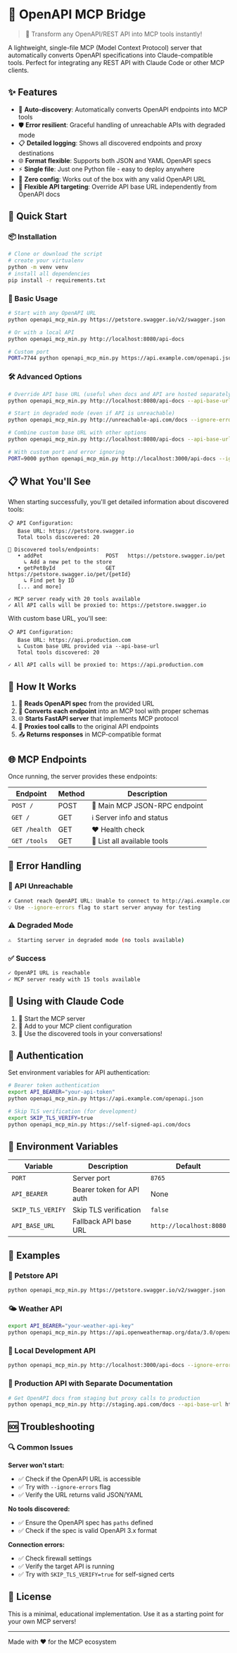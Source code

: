 # 🌟 OpenAPI MCP Bridge

> 🚀 Transform any OpenAPI/REST API into MCP tools instantly!

A lightweight, single-file MCP (Model Context Protocol) server that automatically converts OpenAPI specifications into Claude-compatible tools. Perfect for integrating any REST API with Claude Code or other MCP clients.

## ✨ Features

- 🔄 **Auto-discovery**: Automatically converts OpenAPI endpoints into MCP tools
- 🛡️ **Error resilient**: Graceful handling of unreachable APIs with degraded mode
- 📋 **Detailed logging**: Shows all discovered endpoints and proxy destinations
- 🌐 **Format flexible**: Supports both JSON and YAML OpenAPI specs
- ⚡ **Single file**: Just one Python file - easy to deploy anywhere
- 🔧 **Zero config**: Works out of the box with any valid OpenAPI URL
- 🎯 **Flexible API targeting**: Override API base URL independently from OpenAPI docs

## 🚀 Quick Start

### 📦 Installation

```bash
# Clone or download the script
# create your virtualenv
python -m venv venv
# install all dependencies
pip install -r requirements.txt
```

### 🎯 Basic Usage

```bash
# Start with any OpenAPI URL
python openapi_mcp_min.py https://petstore.swagger.io/v2/swagger.json

# Or with a local API
python openapi_mcp_min.py http://localhost:8080/api-docs

# Custom port
PORT=7744 python openapi_mcp_min.py https://api.example.com/openapi.json
```

### 🛠️ Advanced Options

```bash
# Override API base URL (useful when docs and API are hosted separately)
python openapi_mcp_min.py http://localhost:8080/api-docs --api-base-url https://api.production.com

# Start in degraded mode (even if API is unreachable)
python openapi_mcp_min.py http://unreachable-api.com/docs --ignore-errors

# Combine custom base URL with other options
python openapi_mcp_min.py http://localhost:8080/api-docs --api-base-url https://api.example.com --ignore-errors

# With custom port and error ignoring
PORT=9000 python openapi_mcp_min.py http://localhost:3000/api-docs --ignore-errors
```

## 📋 What You'll See

When starting successfully, you'll get detailed information about discovered tools:

```
📋 API Configuration:
   Base URL: https://petstore.swagger.io
   Total tools discovered: 20

🔧 Discovered tools/endpoints:
   • addPet                    POST   https://petstore.swagger.io/pet
     ↳ Add a new pet to the store
   • getPetById                GET    https://petstore.swagger.io/pet/{petId}
     ↳ Find pet by ID
   [... and more]

✓ MCP server ready with 20 tools available
✓ All API calls will be proxied to: https://petstore.swagger.io
```

With custom base URL, you'll see:

```
📋 API Configuration:
   Base URL: https://api.production.com
   ↳ Custom base URL provided via --api-base-url
   Total tools discovered: 20

✓ All API calls will be proxied to: https://api.production.com
```

## 🔧 How It Works

1. 📖 **Reads OpenAPI spec** from the provided URL
2. 🔄 **Converts each endpoint** into an MCP tool with proper schemas
3. 🌐 **Starts FastAPI server** that implements MCP protocol
4. 🎯 **Proxies tool calls** to the original API endpoints
5. 📤 **Returns responses** in MCP-compatible format

## 🌐 MCP Endpoints

Once running, the server provides these endpoints:

| Endpoint | Method | Description |
|----------|--------|-------------|
| `POST /` | POST | 🎯 Main MCP JSON-RPC endpoint |
| `GET /` | GET | ℹ️ Server info and status |
| `GET /health` | GET | ❤️ Health check |
| `GET /tools` | GET | 🔧 List all available tools |

## 🐛 Error Handling

### 🚫 API Unreachable
```bash
✗ Cannot reach OpenAPI URL: Unable to connect to http://api.example.com
💡 Use --ignore-errors flag to start server anyway for testing
```

### ⚠️ Degraded Mode
```bash
⚠️  Starting server in degraded mode (no tools available)
```

### ✅ Success
```bash
✓ OpenAPI URL is reachable
✓ MCP server ready with 15 tools available
```

## 🤖 Using with Claude Code

1. 🚀 Start the MCP server
2. 📝 Add to your MCP client configuration
3. 🎯 Use the discovered tools in your conversations!

## 🔐 Authentication

Set environment variables for API authentication:

```bash
# Bearer token authentication
export API_BEARER="your-api-token"
python openapi_mcp_min.py https://api.example.com/openapi.json

# Skip TLS verification (for development)
export SKIP_TLS_VERIFY=true
python openapi_mcp_min.py https://self-signed-api.com/docs
```

## 📝 Environment Variables

| Variable | Description | Default |
|----------|-------------|---------|
| `PORT` | Server port | `8765` |
| `API_BEARER` | Bearer token for API auth | None |
| `SKIP_TLS_VERIFY` | Skip TLS verification | `false` |
| `API_BASE_URL` | Fallback API base URL | `http://localhost:8080` |

## 🎨 Examples

### 🐾 Petstore API
```bash
python openapi_mcp_min.py https://petstore.swagger.io/v2/swagger.json
```

### 🌤️ Weather API
```bash
export API_BEARER="your-weather-api-key"
python openapi_mcp_min.py https://api.openweathermap.org/data/3.0/openapi.json
```

### 🔧 Local Development API
```bash
python openapi_mcp_min.py http://localhost:3000/api-docs --ignore-errors
```

### 🏢 Production API with Separate Documentation
```bash
# Get OpenAPI docs from staging but proxy calls to production
python openapi_mcp_min.py http://staging.api.com/docs --api-base-url https://api.production.com
```

## 🆘 Troubleshooting

### 🔍 Common Issues

**Server won't start:**
- ✅ Check if the OpenAPI URL is accessible
- ✅ Try with `--ignore-errors` flag
- ✅ Verify the URL returns valid JSON/YAML

**No tools discovered:**
- ✅ Ensure the OpenAPI spec has `paths` defined
- ✅ Check if the spec is valid OpenAPI 3.x format

**Connection errors:**
- ✅ Check firewall settings
- ✅ Verify the target API is running
- ✅ Try with `SKIP_TLS_VERIFY=true` for self-signed certs

## 📜 License

This is a minimal, educational implementation. Use it as a starting point for your own MCP servers!

---

Made with ❤️ for the MCP ecosystem